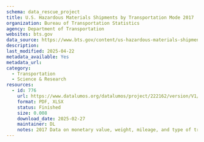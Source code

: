 ```yaml
---
schema: data_rescue_project 
title: U.S. Hazardous Materials Shipments by Transportation Mode 2017
organization: Bureau of Transportation Statistics
agency: Department of Transportation
websites: bts.gov
data_source: https://www.bts.gov/content/us-hazardous-materials-shipments-transportation-mode-2007
description: 
last_modified: 2025-04-22
metadata_available: Yes
metadata_url: 
category:
  - Transportation 
  - Science & Research 
resources:
  - id: 776
    url: https://www.datalumos.org/datalumos/project/222162/version/V1/view
    format: PDF, XLSX
    status: Finished
    size: 0.008
    download_date: 2025-02-27
    maintainer: DL
    notes: 2017 Data on monetary value, weight, mileage, and type of transportation mode of hazardous materials in the United States of America.
---
```

